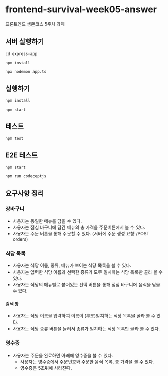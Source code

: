 # frontend-survival-week05-answer

프론트엔드 생존코스 5주차 과제

## 서버 실행하기

```shell
cd express-app

npm install

npx nodemon app.ts
```

## 실행하기

```shell
npm install

npm start
```

## 테스트

```shell
npm test
```

## E2E 테스트

```shell
npm start

npm run codeceptjs
```

## 요구사항 정리

### 장바구니

- 사용자는 동일한 메뉴를 담을 수 있다.
- 사용자는 점심 바구니에 담긴 메뉴의 총 가격을 주문버튼에서 볼 수 있다.
- 사용자는 주문 버튼을 통해 주문할 수 있다. (서버에 주문 생성 요청 /POST orders)

### 식당 목록

- 사용자는 식당 이름, 종류, 메뉴가 보이는 식당 목록을 볼 수 있다.
- 사용자는 입력한 식당 이름과 선택한 종류가 모두 일치하는 식당 목록만 골라 볼 수 있다.
- 사용자는 식당의 메뉴별로 붙어있는 선택 버튼을 통해 점심 바구니에 음식을 담을 수 있다.

#### 검색 창

- 사용자는 식당 이름을 입력하여 이름이 (부분)일치하는 식당 목록을 골라 볼 수 있다.
- 사용자는 식당 종류 버튼을 눌러서 종류가 일치하는 식당 목록만 골라 볼 수 있다.

### 영수증

- 사용자는 주문을 완료하면 아래에 영수증을 볼 수 있다.
  - 사용자는 영수증에서 주문번호와 주문한 음식 목록, 총 가격을 볼 수 있다.
  - 영수증은 5초뒤에 사라진다.
